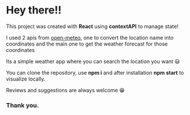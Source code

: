 # **Hey there!!**

This project was created with **React** using **contextAPI** to manage state!

I used 2 apis from <a href="https://open-meteo.com/en">open-meteo</a>, one to convert the location name into coordinates and the main one to get the weather forecast for those coordinates

Its a simple weather app where you can search the location you want 😃

You can clone the repository, use **npm i** and after installation **npm start** to visualize locally.

Reviews and suggestions are always welcome 😁

### Thank you.
